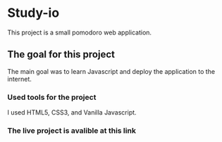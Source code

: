 # Study-io
This project is a small pomodoro web application.

## The goal for this project
The main goal was to learn Javascript and deploy the application to the internet.

### Used tools for the project
I used HTML5, CSS3, and Vanilla Javascript.

### The live project is avalible at this link
